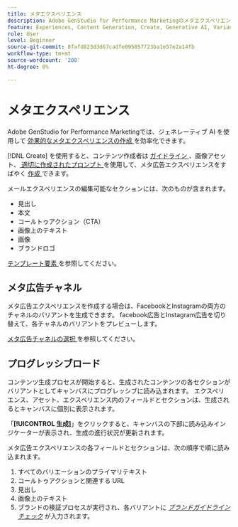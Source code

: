 ```yaml
---
title: メタエクスペリエンス
description: Adobe GenStudio for Performance Marketingのメタエクスペリエンスについて説明します。
feature: Experiences, Content Generation, Create, Generative AI, Variant Generation
role: User
level: Beginner
source-git-commit: 8fafd823d3d67cadfe095857723ba1e57e2a14fb
workflow-type: tm+mt
source-wordcount: '208'
ht-degree: 0%

---
```



# メタエクスペリエンス

Adobe GenStudio for Performance Marketingでは、ジェネレーティブ AI を使用して [ 効果的なメタエクスペリエンスの作成 ](/help/tutorials/create-meta-ad.md) を効率化できます。

[!DNL Create] を使用すると、コンテンツ作成者は [ ガイドライン ](/help/user-guide/guidelines/overview.md)、画像アセット、[ 適切に作成されたプロンプト ](/help/user-guide/effective-prompts.md) を使用して、メタ広告エクスペリエンスをすばやく [ 作成 ](/help/tutorials/create-meta-ad.md) できます。

メールエクスペリエンスの編集可能なセクションには、次のものが含まれます。

* 見出し
* 本文
* コールトゥアクション（CTA）
* 画像上のテキスト
* 画像
* ブランドロゴ

[ テンプレート要素 ](/help/user-guide/content/use-templates.md#template-elements) を参照してください。

<!-- ## Meta ad capabilities

Content creators and marketers can produce brand-consistent Meta ad experiences in GenStudio for Performance Marketing. -->

## メタ広告チャネル

メタ広告エクスペリエンスを作成する場合は、FacebookとInstagramの両方のチャネルのバリアントを生成できます。 facebook広告とInstagram広告を切り替えて、各チャネルのバリアントをプレビューします。

[ メタ広告チャネルの選択 ](/help/tutorials/create-meta-ad.md#choose-meta-ads-channel) を参照してください。

## プログレッシブロード

コンテンツ生成プロセスが開始すると、生成されたコンテンツの各セクションがバリアントとしてキャンバスにプログレッシブに読み込まれます。 エクスペリエンス、アセット、エクスペリエンス内のフィールドとセクションは、生成されるとキャンバスに個別に表示されます。

「**[!UICONTROL 生成]**」をクリックすると、キャンバスの下部に読み込みインジケーターが表示され、生成の進行状況が更新されます。

メタ広告エクスペリエンスの各フィールドとセクションは、次の順序で順に読み込まれます。

1. すべてのバリエーションのプライマリテキスト
1. コールトゥアクションと関連する URL
1. 見出し
1. 画像上のテキスト
1. ブランドの検証プロセスが実行され、各バリアントに [_ブランドガイドラインチェック_](/help/user-guide/guidelines/brand-validation.md#brand-guidelines-check) が入力されます。

